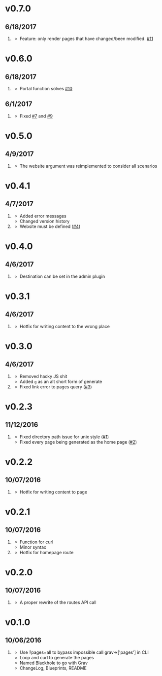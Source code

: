 # v0.7.0
## 6/18/2017

1. [](#new)
    * Feature: only render pages that have changed/been modified. [#11](https://github.com/itssohma/grav-plugin-blackhole/issues/11)
# v0.6.0
## 6/18/2017

1. [](#new)
    * Portal function solves [#10](https://github.com/itssohma/grav-plugin-blackhole/issues/10)

## 6/1/2017

1. [](#bugfix)
    * Fixed [#7](https://github.com/itssohma/grav-plugin-blackhole/issues/7) and [#9](https://github.com/itssohma/grav-plugin-blackhole/issues/9)

# v0.5.0
## 4/9/2017

1. [](#improved)
    * The website argument was reimplemented to consider all scenarios

# v0.4.1
## 4/7/2017

1. [](#improved)
    * Added error messages
    * Changed version history
2. [](#bugfix)
    * Website must be defined ([#4](https://github.com/itssohma/grav-plugin-blackhole/issues/4))

# v0.4.0
## 4/6/2017

1. [](#new)
    * Destination can be set in the admin plugin

# v0.3.1
## 4/6/2017

1. [](#bugfix)
    * Hotfix for writing content to the wrong place

# v0.3.0
## 4/6/2017

1. [](#improved)
    * Removed hacky JS shit
    * Added `g` as an alt short form of generate
2. [](#bugfix)
    * Fixed link error to pages query ([#3](https://github.com/itssohma/grav-plugin-blackhole/issues/3))

# v0.2.3
## 11/12/2016

1. [](#bugfix)
    * Fixed directory path issue for unix style ([#1](https://github.com/itssohma/grav-plugin-blackhole/issues/1))
    * Fixed every page being generated as the home page ([#2](https://github.com/itssohma/grav-plugin-blackhole/issues/2))

# v0.2.2
##  10/07/2016

1. [](#bugfix)
    * Hotfix for writing content to page

# v0.2.1
##  10/07/2016

1. [](#improved)
    * Function for curl
    * Minor syntax
2. [](#bugfix)
    * Hotfix for homepage route

# v0.2.0
##  10/07/2016

1. [](#improved)
    * A proper rewrite of the routes API call

# v0.1.0
##  10/06/2016

1. [](#new)
    * Use ?pages=all to bypass impossible call grav->['pages'] in CLI
    * Loop and curl to generate the pages
    * Named Blackhole to go with Grav
    * ChangeLog, Blueprints, README